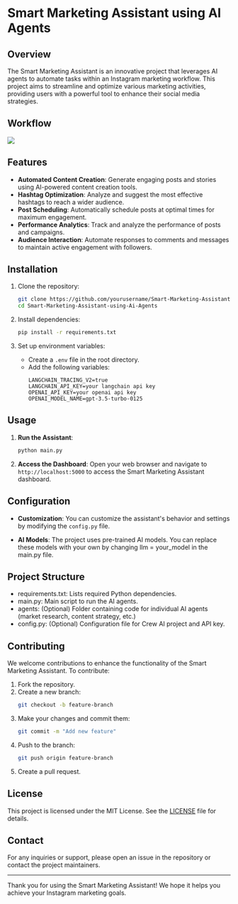 # Smart Marketing Assistant using AI Agents

## Overview
The Smart Marketing Assistant is an innovative project that leverages AI agents to automate tasks within an Instagram marketing workflow. This project aims to streamline and optimize various marketing activities, providing users with a powerful tool to enhance their social media strategies.

## Workflow
![](https://github.com/praj2408/Smart-Marketing-Assistant-using-Ai-Agents/blob/main/docs/crew2-instagram.jpg)
## Features
- **Automated Content Creation**: Generate engaging posts and stories using AI-powered content creation tools.
- **Hashtag Optimization**: Analyze and suggest the most effective hashtags to reach a wider audience.
- **Post Scheduling**: Automatically schedule posts at optimal times for maximum engagement.
- **Performance Analytics**: Track and analyze the performance of posts and campaigns.
- **Audience Interaction**: Automate responses to comments and messages to maintain active engagement with followers.

## Installation

1. Clone the repository:
   ```bash
   git clone https://github.com/yourusername/Smart-Marketing-Assistant-using-Ai-Agents.git
   cd Smart-Marketing-Assistant-using-Ai-Agents
   ```

2. Install dependencies:
   ```bash
   pip install -r requirements.txt
   ```

3. Set up environment variables:
   - Create a `.env` file in the root directory.
   - Add the following variables:
     ```
     LANGCHAIN_TRACING_V2=true
     LANGCHAIN_API_KEY=your langchain api key
     OPENAI_API_KEY=your openai api key
     OPENAI_MODEL_NAME=gpt-3.5-turbo-0125
     ```

## Usage

1. **Run the Assistant**:
   ```bash
   python main.py
   ```

2. **Access the Dashboard**:
   Open your web browser and navigate to `http://localhost:5000` to access the Smart Marketing Assistant dashboard.

## Configuration

- **Customization**:
  You can customize the assistant's behavior and settings by modifying the `config.py` file.

- **AI Models**:
  The project uses pre-trained AI models. You can replace these models with your own by changing llm = your_model in the main.py file.

## Project Structure
- requirements.txt: Lists required Python dependencies.
- main.py: Main script to run the AI agents.
- agents: (Optional) Folder containing code for individual AI agents (market research, content strategy, etc.)
- config.py: (Optional) Configuration file for Crew AI project and API key.

## Contributing

We welcome contributions to enhance the functionality of the Smart Marketing Assistant. To contribute:

1. Fork the repository.
2. Create a new branch:
   ```bash
   git checkout -b feature-branch
   ```
3. Make your changes and commit them:
   ```bash
   git commit -m "Add new feature"
   ```
4. Push to the branch:
   ```bash
   git push origin feature-branch
   ```
5. Create a pull request.

## License

This project is licensed under the MIT License. See the [LICENSE](LICENSE) file for details.

## Contact

For any inquiries or support, please open an issue in the repository or contact the project maintainers.

---

Thank you for using the Smart Marketing Assistant! We hope it helps you achieve your Instagram marketing goals.
